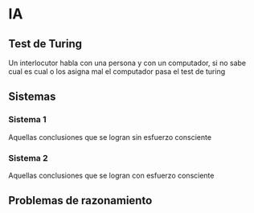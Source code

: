 # IA
## Test de Turing
Un interlocutor habla con una persona y con un computador, si no sabe cual es cual o los asigna mal el computador pasa el test de turing

## Sistemas 
### Sistema 1
Aquellas conclusiones que se logran sin esfuerzo consciente

### Sistema 2
Aquellas conclusiones que se logran con esfuerzo consciente

## Problemas de razonamiento

